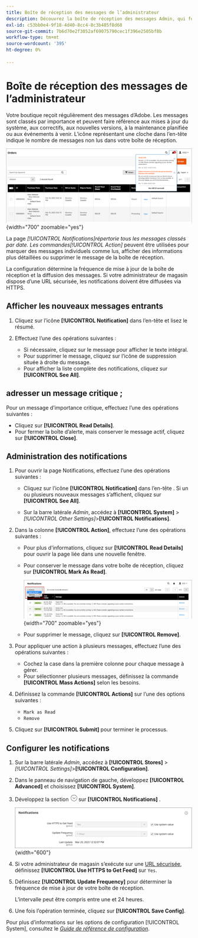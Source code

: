 ```yaml
---
title: Boîte de réception des messages de l’administrateur
description: Découvrez la boîte de réception des messages Admin, qui fournit des messages importants et utiles depuis Adobe et depuis le système  [!DNL Commerce] .
exl-id: c53bb0e4-9f18-4d40-8cc4-8c3b485f8d68
source-git-commit: 7b6d70e2f3052af69075790cec1f396e2505bf8b
workflow-type: tm+mt
source-wordcount: '395'
ht-degree: 0%

---
```


# Boîte de réception des messages de l’administrateur

Votre boutique reçoit régulièrement des messages d’Adobe. Les messages sont classés par importance et peuvent faire référence aux mises à jour du système, aux correctifs, aux nouvelles versions, à la maintenance planifiée ou aux événements à venir. L’icône représentant une cloche dans l’en-tête indique le nombre de messages non lus dans votre boîte de réception.

![Admin - messages entrants](./assets/admin-inbox-summary.png){width="700" zoomable="yes"}

La page _[!UICONTROL Notifications]_répertorie tous les messages classés par date. Les commandes_[!UICONTROL Action]_ peuvent être utilisées pour marquer des messages individuels comme lus, afficher des informations plus détaillées ou supprimer le message de la boîte de réception.

La configuration détermine la fréquence de mise à jour de la boîte de réception et la diffusion des messages. Si votre administrateur de magasin dispose d’une URL sécurisée, les notifications doivent être diffusées via HTTPS.

## Afficher les nouveaux messages entrants

1. Cliquez sur l’icône **[!UICONTROL Notification]** dans l’en-tête et lisez le résumé.

1. Effectuez l’une des opérations suivantes :

   - Si nécessaire, cliquez sur le message pour afficher le texte intégral.
   - Pour supprimer le message, cliquez sur l’icône de suppression située à droite du message.
   - Pour afficher la liste complète des notifications, cliquez sur **[!UICONTROL See All]**.

## adresser un message critique ;

Pour un message d’importance critique, effectuez l’une des opérations suivantes :

- Cliquez sur **[!UICONTROL Read Details]**.
- Pour fermer la boîte d’alerte, mais conserver le message actif, cliquez sur **[!UICONTROL Close]**.

## Administration des notifications

1. Pour ouvrir la page Notifications, effectuez l’une des opérations suivantes :

   - Cliquez sur l’icône **[!UICONTROL Notification]** dans l’en-tête . Si un ou plusieurs nouveaux messages s’affichent, cliquez sur **[!UICONTROL See All]**.

   - Sur la barre latérale _Admin_, accédez à **[!UICONTROL System]** > _[!UICONTROL Other Settings]_>**[!UICONTROL Notifications]**.

1. Dans la colonne **[!UICONTROL Action]**, effectuez l’une des opérations suivantes :

   - Pour plus d&#39;informations, cliquez sur **[!UICONTROL Read Details]** pour ouvrir la page liée dans une nouvelle fenêtre.

   - Pour conserver le message dans votre boîte de réception, cliquez sur **[!UICONTROL Mark As Read]**.

     ![Admin - Marquer les notifications sélectionnées comme lues](./assets/admin-notifications-mark-as-read.png){width="700" zoomable="yes"}

   - Pour supprimer le message, cliquez sur **[!UICONTROL Remove]**.

1. Pour appliquer une action à plusieurs messages, effectuez l’une des opérations suivantes :

   - Cochez la case dans la première colonne pour chaque message à gérer.
   - Pour sélectionner plusieurs messages, définissez la commande **[!UICONTROL Mass Actions]** selon les besoins.

1. Définissez la commande **[!UICONTROL Actions]** sur l’une des options suivantes :

   - `Mark as Read`
   - `Remove`

1. Cliquez sur **[!UICONTROL Submit]** pour terminer le processus.

## Configurer les notifications

1. Sur la barre latérale _Admin_, accédez à **[!UICONTROL Stores]** > _[!UICONTROL Settings]_>**[!UICONTROL Configuration]**.

1. Dans le panneau de navigation de gauche, développez **[!UICONTROL Advanced]** et choisissez **[!UICONTROL System]**.

1. Développez la section ![Sélecteur d’extension](../assets/icon-display-expand.png)sur **[!UICONTROL Notifications]** .

   ![Configuration des notifications](./assets/system-notifications.png){width="600"}

1. Si votre administrateur de magasin s’exécute sur une [URL sécurisée](../stores-purchase/store-urls.md), définissez **[!UICONTROL Use HTTPS to Get Feed]** sur `Yes`.

1. Définissez **[!UICONTROL Update Frequency]** pour déterminer la fréquence de mise à jour de votre boîte de réception.

   L’intervalle peut être compris entre une et 24 heures.

1. Une fois l’opération terminée, cliquez sur **[!UICONTROL Save Config]**.

Pour plus d’informations sur les options de configuration [!UICONTROL System], consultez le [_Guide de référence de configuration_](../configuration-reference/advanced/system.md).
